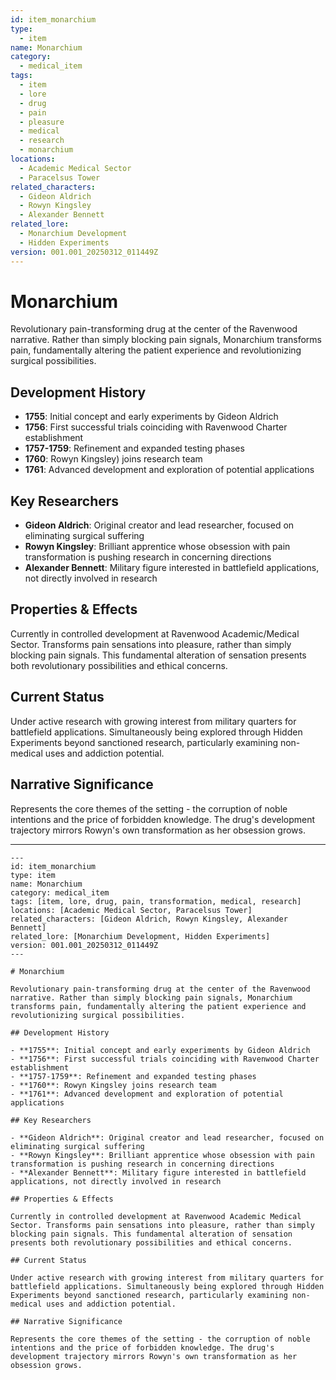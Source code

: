 ```yaml
---
id: item_monarchium
type:
  - item
name: Monarchium
category:
  - medical_item
tags:
  - item
  - lore
  - drug
  - pain
  - pleasure
  - medical
  - research
  - monarchium
locations:
  - Academic Medical Sector
  - Paracelsus Tower
related_characters:
  - Gideon Aldrich
  - Rowyn Kingsley
  - Alexander Bennett
related_lore:
  - Monarchium Development
  - Hidden Experiments
version: 001.001_20250312_011449Z
---
```


# Monarchium

Revolutionary pain-transforming drug at the center of the Ravenwood narrative. Rather than simply blocking pain signals, Monarchium transforms pain, fundamentally altering the patient experience and revolutionizing surgical possibilities.

## Development History

- **1755**: Initial concept and early experiments by Gideon Aldrich
- **1756**: First successful trials coinciding with Ravenwood Charter establishment
- **1757-1759**: Refinement and expanded testing phases
- **1760**: Rowyn Kingsley) joins research team
- **1761**: Advanced development and exploration of potential applications

## Key Researchers

- **Gideon Aldrich**: Original creator and lead researcher, focused on eliminating surgical suffering
- **Rowyn Kingsley**: Brilliant apprentice whose obsession with pain transformation is pushing research in concerning directions
- **Alexander Bennett**: Military figure interested in battlefield applications, not directly involved in research

## Properties & Effects

Currently in controlled development at Ravenwood Academic/Medical Sector. Transforms pain sensations into pleasure, rather than simply blocking pain signals. This fundamental alteration of sensation presents both revolutionary possibilities and ethical concerns.

## Current Status

Under active research with growing interest from military quarters for battlefield applications. Simultaneously being explored through Hidden Experiments beyond sanctioned research, particularly examining non-medical uses and addiction potential.

## Narrative Significance

Represents the core themes of the setting - the corruption of noble intentions and the price of forbidden knowledge. The drug's development trajectory mirrors Rowyn's own transformation as her obsession grows.

---

```
---
id: item_monarchium
type: item
name: Monarchium
category: medical_item
tags: [item, lore, drug, pain, transformation, medical, research]
locations: [Academic Medical Sector, Paracelsus Tower]
related_characters: [Gideon Aldrich, Rowyn Kingsley, Alexander Bennett]
related_lore: [Monarchium Development, Hidden Experiments]
version: 001.001_20250312_011449Z
---

# Monarchium

Revolutionary pain-transforming drug at the center of the Ravenwood narrative. Rather than simply blocking pain signals, Monarchium transforms pain, fundamentally altering the patient experience and revolutionizing surgical possibilities.

## Development History

- **1755**: Initial concept and early experiments by Gideon Aldrich
- **1756**: First successful trials coinciding with Ravenwood Charter establishment
- **1757-1759**: Refinement and expanded testing phases
- **1760**: Rowyn Kingsley joins research team
- **1761**: Advanced development and exploration of potential applications

## Key Researchers

- **Gideon Aldrich**: Original creator and lead researcher, focused on eliminating surgical suffering
- **Rowyn Kingsley**: Brilliant apprentice whose obsession with pain transformation is pushing research in concerning directions
- **Alexander Bennett**: Military figure interested in battlefield applications, not directly involved in research

## Properties & Effects

Currently in controlled development at Ravenwood Academic Medical Sector. Transforms pain sensations into pleasure, rather than simply blocking pain signals. This fundamental alteration of sensation presents both revolutionary possibilities and ethical concerns.

## Current Status

Under active research with growing interest from military quarters for battlefield applications. Simultaneously being explored through Hidden Experiments beyond sanctioned research, particularly examining non-medical uses and addiction potential.

## Narrative Significance

Represents the core themes of the setting - the corruption of noble intentions and the price of forbidden knowledge. The drug's development trajectory mirrors Rowyn's own transformation as her obsession grows.
```